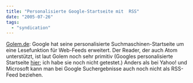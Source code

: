 ```yaml
---
title: "Personalisierte Google-Startseite mit  RSS"
date: "2005-07-26"
tags: 
  - "syndication"
---
```


[Golem.de](http://www.golem.de/0507/39482.html): Google hat seine personalisierte Suchmaschinen-Startseite um eine Lesefunktion für Web-Feeds erweitert. Der Reader, der auch Atom unterstützt, ist laut Golem noch sehr primitiv (Googles personalisierte Startseite [hier](http://www.google.com/ig); ich habe sie noch nicht getestet.) Anders als bei Yahoo! und Microsoft kann man bei Google Suchergebnisse auch noch nicht als RSS-Feed beziehen.
